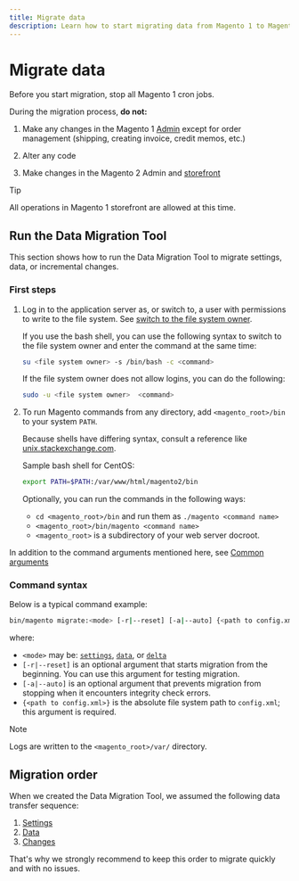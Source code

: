 ```yaml
---
title: Migrate data
description: Learn how to start migrating data from Magento 1 to Magento 2 with the Data Migration Tool.
---
```


# Migrate data

Before you start migration, stop all Magento 1 cron jobs.

During the migration process, **do not:**

1. Make any changes in the Magento 1 [Admin](https://glossary.magento.com/admin) except for order management (shipping, creating invoice, credit memos, etc.)

1. Alter any code

1. Make changes in the Magento 2 Admin and [storefront](https://glossary.magento.com/storefront)

>[!TIP]
>
>All operations in Magento 1 storefront are allowed at this time.

## Run the Data Migration Tool

This section shows how to run the Data Migration Tool to migrate settings, data, or incremental changes.

### First steps

1. Log in to the application server as, or switch to, a user with permissions to write to the file system. See [switch to the file system owner](https://devdocs.magento.com/guides/v2.4/install-gde/prereq/file-sys-perms-over.html).

   If you use the bash shell, you can use the following syntax to switch to the file system owner and enter the command at the same time:

   ```bash
   su <file system owner> -s /bin/bash -c <command>
   ```

   If the file system owner does not allow logins, you can do the following:

   ```bash
   sudo -u <file system owner>  <command>
   ```

1. To run Magento commands from any directory, add `<magento_root>/bin` to your system `PATH`.

   Because shells have differing syntax, consult a reference like [unix.stackexchange.com](https://unix.stackexchange.com/questions/117467/how-to-permanently-set-environmental-variables).

   Sample bash shell for CentOS:

   ```bash
   export PATH=$PATH:/var/www/html/magento2/bin
   ```

   Optionally, you can run the commands in the following ways:

   -  `cd <magento_root>/bin` and run them as `./magento <command name>`
   -  `<magento_root>/bin/magento <command name>`
   -  `<magento_root>` is a subdirectory of your web server docroot.

In addition to the command arguments mentioned here, see [Common arguments](https://devdocs.magento.com/guides/v2.4/install-gde/install/cli/install-cli-subcommands.html#instgde-cli-subcommands-common)

### Command syntax

Below is a typical command example:

```bash
bin/magento migrate:<mode> [-r|--reset] [-a|--auto] {<path to config.xml>}
```

where:

-  `<mode>` may be: [`settings`](settings.md), [`data`](data.md), or [`delta`](delta.md)
-  `[-r|--reset]` is an optional argument that starts migration from the beginning. You can use this argument for testing migration.
-  `[-a|--auto]` is an optional argument that prevents migration from stopping when it encounters integrity check errors.
-  `{<path to config.xml>}` is the absolute file system path to `config.xml`; this argument is required.

>[!NOTE]
>
>Logs are written to the `<magento_root>/var/` directory.


## Migration order

When we created the Data Migration Tool, we assumed the following data transfer sequence:

1. [Settings](settings.md)
1. [Data](data.md)
1. [Changes](delta.md)

That's why we strongly recommend to keep this order to migrate quickly and with no issues.
